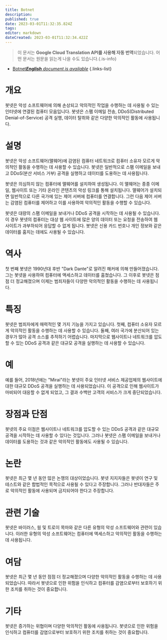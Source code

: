 ```yaml
---
title: Botnet
description: 
published: true
date: 2023-03-01T11:32:35.824Z
tags: 
editor: markdown
dateCreated: 2023-03-01T11:32:34.422Z
---
```


> 이 문서는 **Google Cloud Translation API를 사용해 자동 번역**되었습니다.
어떤 문서는 원문을 읽는게 나을 수도 있습니다.{.is-info}



- [Botnet***English** document is available*](/en/Knowledge-base/Dictionary/botnet)
{.links-list}


# 개요
봇넷은 악성 소프트웨어에 의해 손상되고 악의적인 작업을 수행하는 데 사용될 수 있는 인터넷에 연결된 컴퓨터 모음입니다. 봇넷은 스팸 이메일 전송, DDoS(Distributed Denial-of-Service) 공격 실행, 데이터 탈취와 같은 다양한 악의적인 활동에 사용됩니다.

# 설명
봇넷은 악성 소프트웨어(맬웨어)에 감염된 컴퓨터 네트워크로 컴퓨터 소유자 모르게 악의적인 활동을 수행하는 데 사용할 수 있습니다. 봇넷은 일반적으로 스팸 이메일을 보내고 DDoS(분산 서비스 거부) 공격을 실행하고 데이터를 도용하는 데 사용됩니다.

봇넷은 의심하지 않는 컴퓨터에 맬웨어를 설치하여 생성됩니다. 이 맬웨어는 종종 이메일, 웹사이트 또는 기타 온라인 콘텐츠의 악성 링크를 통해 설치됩니다. 맬웨어가 설치되면 일반적으로 다른 국가에 있는 제어 서버에 컴퓨터를 연결합니다. 그런 다음 제어 서버는 감염된 컴퓨터를 제어하고 이를 사용하여 악의적인 활동을 수행할 수 있습니다.

봇넷은 대량의 스팸 이메일을 보내거나 DDoS 공격을 시작하는 데 사용될 수 있습니다. 이 경우 봇넷의 컴퓨터는 대상 웹 사이트에 많은 양의 데이터 또는 요청을 전송하여 웹 사이트가 과부하되어 응답할 수 없게 됩니다. 봇넷은 신용 카드 번호나 개인 정보와 같은 데이터를 훔치는 데에도 사용될 수 있습니다.

# 역사
첫 번째 봇넷은 1990년대 후반 "Dark Dante"로 알려진 해커에 의해 만들어졌습니다. 그는 봇넷을 사용하여 컴퓨터에 액세스하고 데이터를 훔쳤습니다. 그 이후로 봇넷은 점점 더 정교해졌으며 이제는 범죄자들이 다양한 악의적인 활동을 수행하는 데 사용됩니다.

# 특징
봇넷은 범죄자에게 매력적인 몇 가지 기능을 가지고 있습니다. 첫째, 컴퓨터 소유자 모르게 악의적인 활동을 수행하는 데 사용할 수 있습니다. 둘째, 여러 국가에 분산되어 있는 경우가 많아 공격 소스를 추적하기 어렵습니다. 마지막으로 웹사이트나 네트워크를 압도할 수 있는 DDoS 공격과 같은 대규모 공격을 실행하는 데 사용할 수 있습니다.

# 예
예를 들어, 2018년에는 "Mirai"라는 봇넷이 주요 인터넷 서비스 제공업체의 웹사이트에 대한 대규모 DDoS 공격을 실행하는 데 사용되었습니다. 이 공격으로 인해 웹사이트가 마비되어 대응할 수 없게 되었고, 그 결과 수백만 고객의 서비스가 크게 중단되었습니다.

# 장점과 단점
봇넷의 주요 이점은 웹사이트나 네트워크를 압도할 수 있는 DDoS 공격과 같은 대규모 공격을 시작하는 데 사용할 수 있다는 것입니다. 그러나 봇넷은 스팸 이메일을 보내거나 데이터를 도용하는 것과 같은 악의적인 활동에도 사용될 수 있습니다.

# 논란
봇넷은 최근 몇 년 동안 많은 논쟁의 대상이었습니다. 봇넷 지지자들은 봇넷이 연구 및 테스트와 같은 합법적인 목적으로 사용될 수 있다고 주장합니다. 그러나 반대자들은 주로 악의적인 활동에 사용되며 금지되어야 한다고 주장합니다.

# 관련 기술
봇넷은 바이러스, 웜 및 트로이 목마와 같은 다른 유형의 악성 소프트웨어와 관련이 있습니다. 이러한 유형의 악성 소프트웨어는 컴퓨터에 액세스하고 악의적인 활동을 수행하는 데 사용됩니다.

# 여담
봇넷은 최근 몇 년 동안 점점 더 정교해졌으며 다양한 악의적인 활동을 수행하는 데 사용되었습니다. 따라서 봇넷으로 인한 위험을 인식하고 컴퓨터를 감염으로부터 보호하기 위한 조치를 취하는 것이 중요합니다.

# 기타
봇넷은 증가하는 위협이며 다양한 악의적인 활동에 사용됩니다. 봇넷으로 인한 위험을 인식하고 컴퓨터를 감염으로부터 보호하기 위한 조치를 취하는 것이 중요합니다.